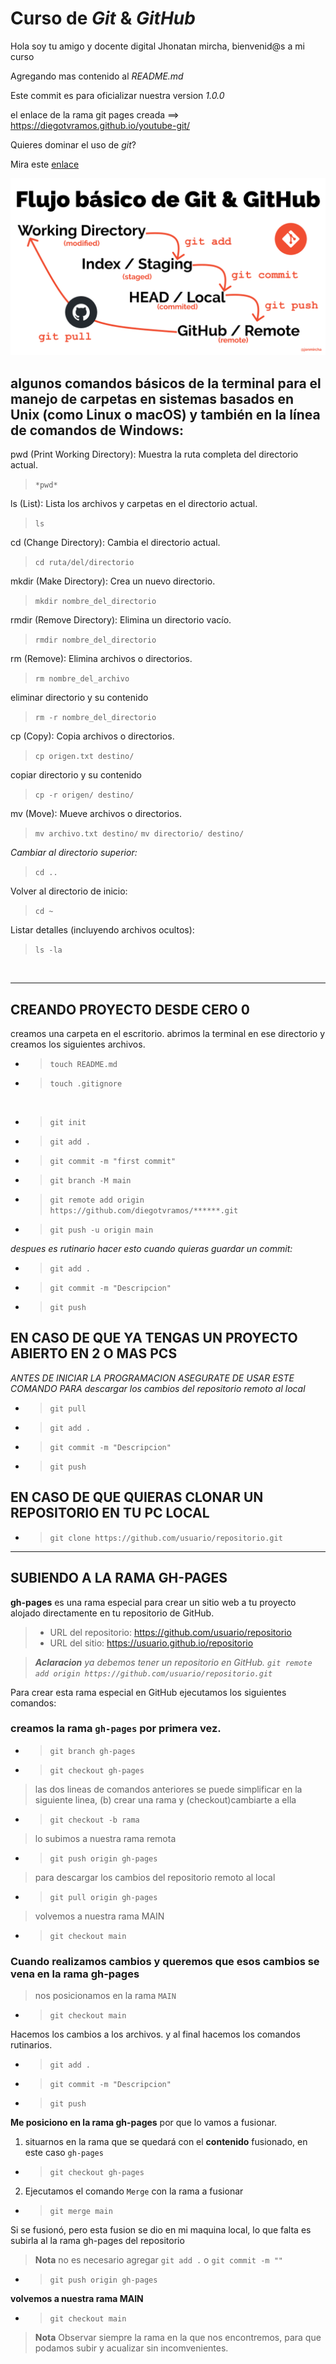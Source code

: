 # Curso de _Git_ & _GitHub_

Hola soy tu amigo y docente digital Jhonatan mircha, bienvenid@s a mi curso

Agregando mas contenido al _README.md_

Este commit es para oficializar nuestra version *1.0.0*

el enlace de la rama git pages creada ==> https://diegotvramos.github.io/youtube-git/ 

Quieres dominar el uso de _git_?

Mira este [enlace](https://jonmircha.com/git)

![flujo de Git](git-flow.png)


<h2>algunos comandos básicos de la terminal para el manejo de carpetas en sistemas basados en Unix (como Linux o macOS) y también en la línea de comandos de Windows:</h2>

pwd (Print Working Directory):
Muestra la ruta completa del directorio actual.
> `*pwd*`

ls (List):
Lista los archivos y carpetas en el directorio actual.
> `ls`

cd (Change Directory):
Cambia el directorio actual.
> `cd ruta/del/directorio`

mkdir (Make Directory):
Crea un nuevo directorio.
> `mkdir nombre_del_directorio`

rmdir (Remove Directory):
Elimina un directorio vacío.
> `rmdir nombre_del_directorio`

rm (Remove):
Elimina archivos o directorios.
> `rm nombre_del_archivo`

eliminar directorio y su contenido
> `rm -r nombre_del_directorio`

cp (Copy):
Copia archivos o directorios.
> `cp origen.txt destino/`

copiar directorio y su contenido
> `cp -r origen/ destino/`

mv (Move):
Mueve archivos o directorios.
> `mv archivo.txt destino/`
> `mv directorio/ destino/`

_*Cambiar al directorio superior:*_
> `cd ..`

Volver al directorio de inicio:
> `cd ~`

Listar detalles (incluyendo archivos ocultos):
> `ls -la`

<br>

***

## CREANDO PROYECTO DESDE CERO 0

creamos una carpeta en el escritorio.
abrimos la terminal en ese directorio y creamos los siguientes archivos.


- > `touch README.md`
- > `touch .gitignore`   


<br>

- > `git init`
- > `git add .`
- > `git commit -m "first commit"`
- > `git branch -M main`
- > `git remote add origin https://github.com/diegotvramos/******.git`
- > `git push -u origin main`

_despues es rutinario hacer esto cuando quieras guardar un commit:_
- > `git add .`
- > `git commit -m "Descripcion"`
- > `git push`


<H2>EN CASO DE QUE YA TENGAS UN PROYECTO ABIERTO EN 2 O MAS PCS</H2>

_ANTES DE INICIAR LA PROGRAMACION ASEGURATE DE USAR ESTE COMANDO PARA descargar los cambios del repositorio remoto al local_

- > `git pull` 
- > `git add .`
- > `git commit -m "Descripcion"`
- > `git push` 

<h2>EN CASO DE QUE QUIERAS CLONAR UN REPOSITORIO EN TU PC LOCAL</h2>

- > `git clone https://github.com/usuario/repositorio.git`

---

## SUBIENDO A LA RAMA GH-PAGES

**gh-pages** es una rama especial para crear un sitio web a tu proyecto alojado directamente en tu repositorio de GitHub.

>- URL del repositorio: https://github.com/usuario/repositorio
>- URL del sitio: https://usuario.github.io/repositorio


> _**Aclaracion** ya debemos tener un repositorio en GitHub.  ``git remote add origin https://github.com/usuario/repositorio.git``_

Para crear esta rama especial en GitHub ejecutamos los siguientes comandos:


### **creamos la rama `gh-pages` por primera vez.**

- > `git branch gh-pages`
- > `git checkout gh-pages`

> las dos lineas de comandos anteriores se puede simplificar en la siguiente linea, (b) crear una rama y (checkout)cambiarte a ella
    
- > `git checkout -b rama`

> lo subimos a nuestra rama remota

- > `git push origin gh-pages`

> para descargar los cambios del repositorio remoto al local

- > `git pull origin gh-pages`

> volvemos a nuestra rama MAIN

- > `git checkout main`


### **Cuando realizamos cambios y queremos que esos cambios se vena en la rama gh-pages**

> nos posicionamos en la rama `MAIN`

- > `git checkout main`

Hacemos los cambios a los archivos. y al final hacemos los comandos rutinarios.

- > `git add .`
- > `git commit -m "Descripcion"`
- > `git push`

**Me posiciono en la rama gh-pages** por que lo vamos a fusionar.

1. situarnos en la rama que se quedará con el **contenido** fusionado, en este caso `gh-pages`

- > `git checkout gh-pages`

2. Ejecutamos el comando `Merge` con la rama a fusionar

- > `git merge main`

Si se fusionó, pero esta fusion se dio en mi maquina local, lo que falta es subirla al la rama gh-pages del repositorio

> **Nota** no es necesario agregar `git add .` o `git commit -m ""`

- > `git push origin gh-pages`

 **volvemos a nuestra rama MAIN**

- > `git checkout main`

> **Nota** Observar siempre la rama en la que nos encontremos, para que podamos subir y acualizar sin incomvenientes.


